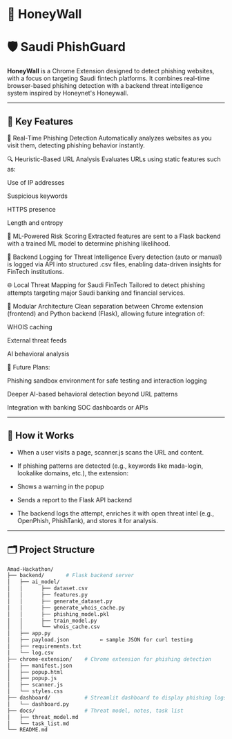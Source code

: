 # 🍯 HoneyWall
# 🛡️ Saudi PhishGuard

**HoneyWall** is a Chrome Extension designed to detect phishing websites, with a focus on targeting Saudi fintech platforms. It combines real-time browser-based phishing detection with a backend threat intelligence system inspired by Honeynet's Honeywall.

---

##  🚀  Key Features
🧠 Real-Time Phishing Detection
Automatically analyzes websites as you visit them, detecting phishing behavior instantly.

🔍 Heuristic-Based URL Analysis
Evaluates URLs using static features such as:

Use of IP addresses

Suspicious keywords

HTTPS presence

Length and entropy

🤖 ML-Powered Risk Scoring
Extracted features are sent to a Flask backend with a trained ML model to determine phishing likelihood.

📡 Backend Logging for Threat Intelligence
Every detection (auto or manual) is logged via API into structured .csv files, enabling data-driven insights for FinTech institutions.

🌐 Local Threat Mapping for Saudi FinTech
Tailored to detect phishing attempts targeting major Saudi banking and financial services.

🧱 Modular Architecture
Clean separation between Chrome extension (frontend) and Python backend (Flask), allowing future integration of:

WHOIS caching

External threat feeds

AI behavioral analysis

🧪 Future Plans:

Phishing sandbox environment for safe testing and interaction logging

Deeper AI-based behavioral detection beyond URL patterns

Integration with banking SOC dashboards or APIs

---
## 🧪 How it Works
- When a user visits a page, scanner.js scans the URL and content.

- If phishing patterns are detected (e.g., keywords like mada-login, lookalike domains, etc.), the extension:

- Shows a warning in the popup

- Sends a report to the Flask API backend

- The backend logs the attempt, enriches it with open threat intel (e.g., OpenPhish, PhishTank), and stores it for analysis.




---
## 🗂️ Project Structure

```bash
Amad-Hackathon/
├── backend/       # Flask backend server 
│   ├── ai_model/
│   │      ├── dataset.csv
│   │      ├── features.py
│   │      ├── generate_dataset.py
│   │      ├── generate_whois_cache.py
│   │      ├── phishing_model.pkl
│   │      ├── train_model.py
│   │      └── whois_cache.csv
│   ├── app.py
│   ├── payload.json          ← sample JSON for curl testing
│   ├── requirements.txt     
│   └── log.csv
├── chrome-extension/    # Chrome extension for phishing detection
│   ├── manifest.json
│   ├── popup.html
│   ├── popup.js
│   ├── scanner.js
│   └── styles.css
├── dashboard/           # Streamlit dashboard to display phishing logs
│   └── dashboard.py
├── docs/                # Threat model, notes, task list
│   ├── threat_model.md
│   └── task_list.md
└── README.md
